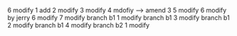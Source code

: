 6 modify
1 add
2 modify
3 modify
4 mdofiy --> amend 3
5 modify
6 modify by jerry
6 modify
7 modify
branch b1 1 modify  branch b1 3 modify
branch b1 2 modify  branch b1 4 modify
branch b2 1 modify
